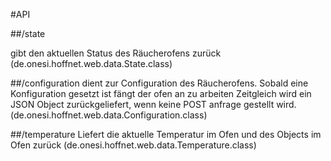 #API

##/state

gibt den aktuellen Status des Räucherofens zurück (de.onesi.hoffnet.web.data.State.class)
 
 ##/configuration
 dient zur Configuration des Räucherofens. Sobald eine Konfiguration gesetzt ist fängt der ofen an zu arbeiten
 Zeitgleich wird ein JSON Object zurückgeliefert, wenn keine POST anfrage gestellt wird. (de.onesi.hoffnet.web.data.Configuration.class)
 
 ##/temperature
Liefert die aktuelle Temperatur im Ofen und des Objects im Ofen zurück
(de.onesi.hoffnet.web.data.Temperature.class)